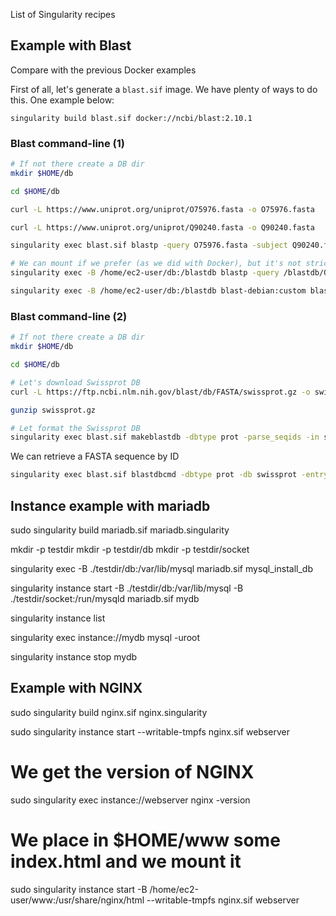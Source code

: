 List of Singularity recipes

## Example with Blast

Compare with the previous Docker examples

First of all, let's generate a ```blast.sif``` image. We have plenty of ways to do this. One example below:

```
singularity build blast.sif docker://ncbi/blast:2.10.1
```

### Blast command-line (1)

```bash
# If not there create a DB dir
mkdir $HOME/db

cd $HOME/db

curl -L https://www.uniprot.org/uniprot/O75976.fasta -o O75976.fasta

curl -L https://www.uniprot.org/uniprot/Q90240.fasta -o Q90240.fasta

singularity exec blast.sif blastp -query O75976.fasta -subject Q90240.fasta

# We can mount if we prefer (as we did with Docker), but it's not strictly necessary
singularity exec -B /home/ec2-user/db:/blastdb blastp -query /blastdb/O75976.fasta -subject /blastdb/Q90240.fasta > out.blast

singularity exec -B /home/ec2-user/db:/blastdb blast-debian:custom blastp -query /blastdb/O75976.fasta -subject /blastdb/Q90240.fasta -out /blastdb/output.blast
```

### Blast command-line (2)

```bash
# If not there create a DB dir
mkdir $HOME/db

cd $HOME/db

# Let's download Swissprot DB
curl -L https://ftp.ncbi.nlm.nih.gov/blast/db/FASTA/swissprot.gz -o swissprot.gz

gunzip swissprot.gz

# Let format the Swissprot DB
singularity exec blast.sif makeblastdb -dbtype prot -parse_seqids -in swissprot
```

We can retrieve a FASTA sequence by ID

```bash
singularity exec blast.sif blastdbcmd -dbtype prot -db swissprot -entry O75976
```

## Instance example with mariadb

sudo singularity build mariadb.sif mariadb.singularity

mkdir -p testdir
mkdir -p testdir/db
mkdir -p testdir/socket

singularity exec -B ./testdir/db:/var/lib/mysql mariadb.sif mysql_install_db

singularity instance start -B ./testdir/db:/var/lib/mysql -B ./testdir/socket:/run/mysqld mariadb.sif mydb

singularity instance list

singularity exec instance://mydb mysql -uroot

singularity instance stop mydb


## Example with NGINX

sudo singularity build nginx.sif nginx.singularity

sudo singularity instance start --writable-tmpfs nginx.sif webserver

# We get the version of NGINX
sudo singularity exec instance://webserver nginx -version

# We place in $HOME/www some index.html and we mount it
sudo singularity instance start -B /home/ec2-user/www:/usr/share/nginx/html --writable-tmpfs nginx.sif webserver
